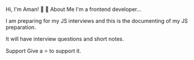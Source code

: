 Hi, I'm Aman! 👋
🚀 About Me
I'm a frontend developer...

I am preparing for my JS interviews and this is the documenting of my JS preparation.

It will have interview questions and short notes.

Support
Give a ⭐️ to support it.
